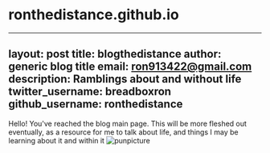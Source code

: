 # ronthedistance.github.io
---
layout: post
title: blogthedistance
author: generic blog title
email: ron913422@gmail.com
description: Ramblings about and without life
twitter_username: breadboxron
github_username: ronthedistance
---

Hello! You've reached the blog main page.
This will be more fleshed out eventually, as a resource for me to talk about life, and things I may be learning about it and within it
![punpicture](https://user-images.githubusercontent.com/20525440/64902529-5ea9ce00-d65d-11e9-8431-14f74b7c0e47.jpg)
